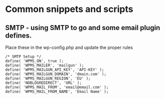 # Common snippets and scripts


## SMTP - using SMTP to go and some email plugin defines.
Place these in the wp-config.php and update the proper rules

```
/* SMTP Setup */
define( 'WPMS_ON', true );
define( 'WPMS_MAILER', 'mailgun' );
define( 'WPMS_MAILGUN_API_KEY', 'API-KEY' );
define( 'WPMS_MAILGUN_DOMAIN', 'dmain.com' );
define( 'WPMS_MAILGUN_REGION', 'EU' );
define( 'NOBLOGREDIRECT', 'URL' );
define( 'WPMS_MAIL_FROM', 'email@email.com' );
define( 'WPMS_MAIL_FROM_NAME', 'Email Name' );
```